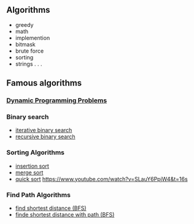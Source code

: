 ## Algorithms
- greedy
- math
- implemention
- bitmask
- brute force
- sorting
- strings
.
.
.

## Famous algorithms

### [Dynamic Programming Problems](./Problems/dp)

### Binary search
- [iterative binary search](https://github.com/mo1ein/cs-studies/blob/main/Algorithms/binary%20search/iterative_binary_search.cpp)
- [recursive binary search](https://github.com/mo1ein/cs-studies/blob/main/Algorithms/binary%20search/recursive_binary_search.cpp)

### Sorting Algorithms
- [insertion sort](https://github.com/mo1ein/cs-studies/blob/main/Algorithms/sorting%20algorithms/insertion%20sort/insertion_sort.cpp)
- [merge sort](https://github.com/mo1ein/cs-studies/blob/main/Algorithms/sorting%20algorithms/mergeSort.cpp)
- [quick sort](https://github.com/mo1ein/cs-studies/blob/main/Algorithms/sorting%20algorithms/quickSort.cpp)
https://www.youtube.com/watch?v=SLauY6PpjW4&t=16s


### Find Path Algorithms
- [find shortest distance (BFS)](https://github.com/mo1ein/cs-studies/blob/main/Algorithms/shortestDistBfs.cpp)
- [finde shortest distance with path (BFS)](https://github.com/mo1ein/cs-studies/blob/main/Algorithms/shortestDistPathBfs.cpp)
